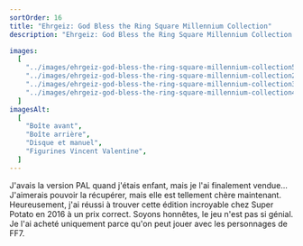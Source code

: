 ```yaml
---
sortOrder: 16
title: "Ehrgeiz: God Bless the Ring Square Millennium Collection"
description: "Ehrgeiz: God Bless the Ring Square Millennium Collection sur PlayStation"

images:
  [
    "../images/ehrgeiz-god-bless-the-ring-square-millennium-collection5.jpg",
    "../images/ehrgeiz-god-bless-the-ring-square-millennium-collection2.jpg",
    "../images/ehrgeiz-god-bless-the-ring-square-millennium-collection3.jpg",
    "../images/ehrgeiz-god-bless-the-ring-square-millennium-collection4.jpg",
  ]
imagesAlt:
  [
    "Boîte avant",
    "Boîte arrière",
    "Disque et manuel",
    "Figurines Vincent Valentine",
  ]
---
```


J'avais la version PAL quand j'étais enfant, mais je l'ai finalement vendue... J'aimerais pouvoir la récupérer, mais elle est tellement chère maintenant. Heureusement, j'ai réussi à trouver cette édition incroyable chez Super Potato en 2016 à un prix correct.
Soyons honnêtes, le jeu n'est pas si génial. Je l'ai acheté uniquement parce qu'on peut jouer avec les personnages de FF7.
